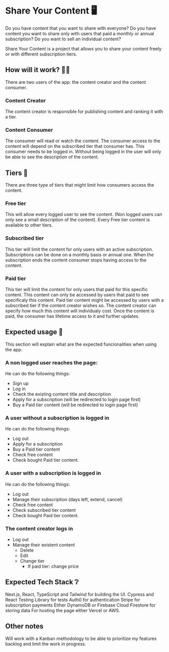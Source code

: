 # Share Your Content :desktop_computer:	
Do you have content that you want to share with everyone? Do you have content you want to share only with users that paid a monthly or annual subscription? Do you want to sell an individual content? 

Share Your Content is a project that allows you to share your content freely or with different subscription tiers.

## How will it work? :technologist:	
There are two users of the app: the content creator and the content consumer.
### Content Creator
The content creator is responsible for publishing content and ranking it with a tier.
### Content Consumer
The consumer will read or watch the content. The consumer access to the content will depend on the subscribed tier that consumer has. This consumer needs to be logged in. Without being logged in the user will only be able to see the description of the content.

## Tiers :1st_place_medal:	
There are three type of tiers that might limit how consumers access the content.
### Free tier 
This will allow every logged user to see the content. (Non logged users can only see a small description of the content). Every Free tier content is available to other tiers. 
### Subscribed tier 
This tier will limit the content for only users with an active subscription. Subscriptions can be done on a monthly basis or annual one. When the subscription ends the content consumer stops having access to the content.
### Paid tier 
This tier will limit the content for only users that paid for this specific content. This content can only be accessed by users that paid to see specificaly this content. Paid tier content might be accessed by users with a subscribed tier if the content creator wishes so. The content creator can specify how much this content will individualy cost. Once the content is paid, the consumer has lifetime access to it and further updates.

## Expected usage :thinking:	
This section will explain what are the expected funcionalities when using the app. 
### A non logged user reaches the page:
He can do the following things:
 - Sign up
 - Log in
 - Check the existing content title and description
 - Apply for a subscription (will be redirected to login page first)
 - Buy a Paid tier content  (will be redirected to login page first)
### A user without a subscription is logged in 
He can do the following things:
- Log out
- Apply for a subscription
- Buy a Paid tier content
- Check free content
- Check bought Paid tier content.
### A user with a subscription is logged in
He can do the following things:
- Log out
- Manage their subscription (days left, extend, cancel)
- Check free content
- Check subscribed tier content
- Check bought Paid tier content.
### The content creator logs in
- Log out
- Manage their existent content
  - Delete
  - Edit
  - Change tier
    - If paid tier: change price

## Expected Tech Stack :grey_question:	
Next.js, React, TypeScript and Tailwind for building the UI.
Cypress and React Testing Library for tests
Auth0 for authentication
Stripe for subscription payments
Either DynamoDB or Firebase Cloud Firestore for storing data
For hosting the page either Vercel or AWS.

## Other notes
Will work with a Kanban methodology to be able to prioritize my features backlog and limit the work in progress.
